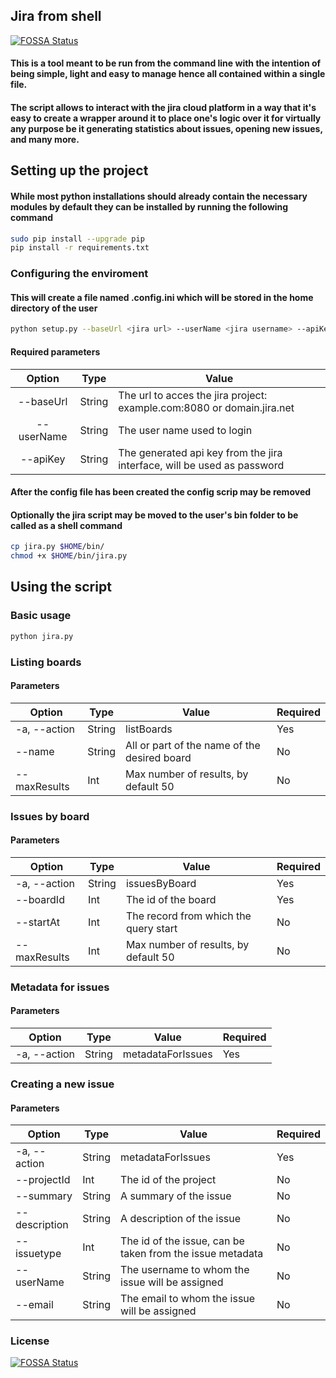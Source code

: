 ## Jira from shell 
[![FOSSA Status](https://app.fossa.io/api/projects/git%2Bgithub.com%2FPootisPenserHere%2Fjira_script.svg?type=shield)](https://app.fossa.io/projects/git%2Bgithub.com%2FPootisPenserHere%2Fjira_script?ref=badge_shield)

#### This is a tool meant to be run from the  command line with the intention of being simple, light and easy to manage hence all contained within a single file.

#### The script allows to interact with the jira cloud platform in a way that it's easy to create a wrapper around it to place one's logic over it for virtually any purpose be it generating statistics about issues, opening new issues, and many more.

## Setting up the project

#### While most python installations should already contain the necessary modules by default they can be installed by running the following command
```sh
sudo pip install --upgrade pip
pip install -r requirements.txt
```

### Configuring the enviroment
#### This will create a file named .config.ini which will be stored in the home directory of the user
```sh
python setup.py --baseUrl <jira url> --userName <jira username> --apiKey <jira api key>
```

#### Required parameters
|   Option   | Type   | Value                                                                   |
|:----------:|--------|-------------------------------------------------------------------------|
| --baseUrl  | String | The url to acces the jira project: example.com:8080 or domain.jira.net  |              |
| --userName | String | The user name used to login                                             |
| --apiKey   | String | The generated api key from the jira interface, will be used as password |

#### After the config file has been created the config scrip may be removed

#### Optionally the jira script may be moved to the user's bin folder to be called as a shell command  
```sh
cp jira.py $HOME/bin/
chmod +x $HOME/bin/jira.py
```

## Using the script 

### Basic usage
```sh
python jira.py
```

### Listing boards 

#### Parameters
| Option       | Type   | Value                                        | Required |
|--------------|--------|----------------------------------------------|----------|
| -a, --action | String | listBoards                                   | Yes      |
| --name       | String | All or part of the name of the desired board | No       |
| --maxResults | Int    | Max number of results, by default 50         | No       |

### Issues by board

#### Parameters  
| Option       | Type   | Value                                 | Required |
|--------------|--------|---------------------------------------|----------|
| -a, --action | String | issuesByBoard                         | Yes      |
| --boardId    | Int    | The id of the board                   | Yes      |
| --startAt    | Int    | The record from which the query start | No       |
| --maxResults | Int    | Max number of results, by default 50  | No       |

### Metadata for issues 

#### Parameters
| Option       | Type   | Value             | Required |
|--------------|--------|-------------------|----------|
| -a, --action | String | metadataForIssues | Yes      |

### Creating a new issue 

#### Parameters
| Option        | Type   | Value                                                     | Required |
|---------------|--------|-----------------------------------------------------------|----------|
| -a, --action  | String | metadataForIssues                                         | Yes      |
| --projectId   | Int    | The id of the project                                     | No       |
| --summary     | String | A summary of the issue                                    | No       |
| --description | String | A description of the issue                                | No       |
| --issuetype   | Int    | The id of the issue, can be taken from the issue metadata | No       |
| --userName    | String | The username to whom the issue will be assigned           | No       |
| --email       | String | The email to whom the issue will be assigned              | No       |

### License
[![FOSSA Status](https://app.fossa.io/api/projects/git%2Bgithub.com%2FPootisPenserHere%2Fjira_script.svg?type=large)](https://app.fossa.io/projects/git%2Bgithub.com%2FPootisPenserHere%2Fjira_script?ref=badge_large)
